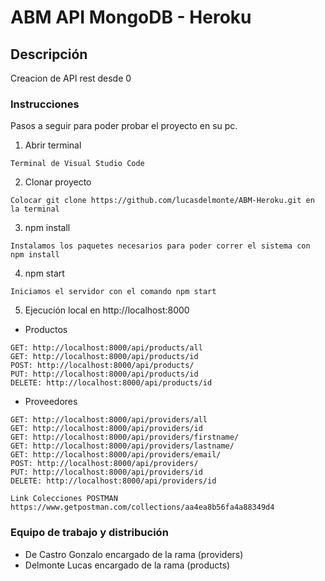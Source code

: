 # ABM API MongoDB - Heroku

## Descripción

Creacion de API rest desde 0

### Instrucciones

Pasos a seguir para poder probar el proyecto en su pc.

1. Abrir terminal

```
Terminal de Visual Studio Code
```

2. Clonar proyecto

```
Colocar git clone https://github.com/lucasdelmonte/ABM-Heroku.git en la terminal
```

3. npm install

```
Instalamos los paquetes necesarios para poder correr el sistema con npm install
```

4. npm start

```
Iniciamos el servidor con el comando npm start
```

5. Ejecución local en http://localhost:8000

- Productos

```
GET: http://localhost:8000/api/products/all
GET: http://localhost:8000/api/products/id
POST: http://localhost:8000/api/products/
PUT: http://localhost:8000/api/products/id
DELETE: http://localhost:8000/api/products/id
```

- Proveedores

```
GET: http://localhost:8000/api/providers/all
GET: http://localhost:8000/api/providers/id
GET: http://localhost:8000/api/providers/firstname/
GET: http://localhost:8000/api/providers/lastname/
GET: http://localhost:8000/api/providers/email/
POST: http://localhost:8000/api/providers/
PUT: http://localhost:8000/api/providers/id
DELETE: http://localhost:8000/api/providers/id

Link Colecciones POSTMAN https://www.getpostman.com/collections/aa4ea8b56fa4a88349d4

```

### Equipo de trabajo y distribución

- De Castro Gonzalo encargado de la rama (providers)
- Delmonte Lucas encargado de la rama (products)

```

```
